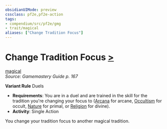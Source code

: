 ```yaml
---
obsidianUIMode: preview
cssclass: pf2e,pf2e-action
tags:
- compendium/src/pf2e/gmg
- trait/magical
aliases: ["Change Tradition Focus"]
---
```

# Change Tradition Focus [>](rules/core-rulebook/chapter-9-playing-the-game.md#Actions "Single Action")
[magical](rules/traits/magical.md)  
*Source: Gamemastery Guide p. 167*  

**Variant Rule** Duels
- **Requirements**: You are in a duel and are trained in the skill for the tradition you're changing your focus to ([Arcana](compendium/skills.md#Arcana) for arcane, [Occultism](compendium/skills.md#Occultism) for occult, [Nature](compendium/skills.md#Nature) for primal, or [Religion](compendium/skills.md#Religion) for divine).
- **Activity**: Single Action

You change your tradition focus to another magical tradition.